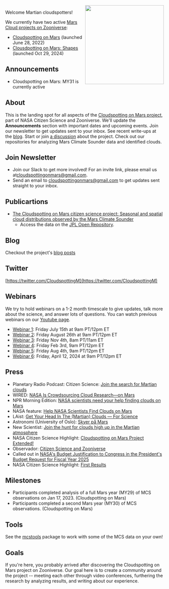 <img align="right" src="https://github.com/Cloudspotting-on-Mars.png" width="250">

Welcome Martian cloudspotters!

We currently have two active [Mars Cloud projects on Zooniverse](https://www.zooniverse.org/organizations/marek-slipski/mars-cloud-projects): 
* [Cloudspotting on Mars](https://www.zooniverse.org/projects/marek-slipski/cloudspotting-on-mars) (launched June 28, 2022)
* [Clousdpotting on Mars: Shapes](https://www.zooniverse.org/projects/matteocrismani/cloudspotting-on-mars-shapes) (launched Oct 29, 2024)

## Announcements
* Cloudspotting on Mars: MY31 is currently active

## About
This is the landing spot for all aspects of the [Cloudspotting on Mars project](https://www.zooniverse.org/projects/marek-slipski/cloudspotting-on-mars
), part of NASA Citizen Science and Zooniverse. We'll update the **Announcements** section with important dates and upcoming events. Join our newsletter to get updates sent to your inbox. See recent write-ups at the [blog](https://cloudspotting-on-mars.github.io). Start or join [a discussion](https://github.com/orgs/Cloudspotting-on-Mars/discussions) about the project. Check out our repositories for analyzing Mars Climate Sounder data and identified clouds. 

## Join Newsletter
* Join our Slack to get more involved! For an invite link, please email us at[cloudspottingonmars@gmail.com](mailto:cloudspottingonmars@gmail.com).
* Send an email to [cloudspottingonmars@gmail.com](mailto:cloudspottingonmars@gmail.com) to get updates sent straight to your inbox.

## Publicartions
* [The Cloudspotting on Mars citizen science project: Seasonal and spatial cloud distributions observed by the Mars Climate Sounder
](https://doi.org/10.1016/j.icarus.2023.115777)
  * Access the data on the [JPL Open Repository](https://doi.org/10.48577/jpl.UXMDDK).

## Blog
Checkout the project's [blog posts](https://cloudspotting-on-mars.github.io)

## Twitter
[https://twitter.com/CloudspottingM](https://twitter.com/CloudspottingM)

## Webinars
We try to hold webinars on a 1-2 month timescale to give updates, talk more about the science, and answer lots of questions. You can watch previous webinars on our [Youtube page](https://www.youtube.com/playlist?list=PLKWlaxzCh8uL2UFnRqCcHVhE9b9es0oZB).
* [Webinar 1](https://www.youtube.com/watch?v=wRbf0ap7_8Q&list=PLKWlaxzCh8uL2UFnRqCcHVhE9b9es0oZB&index=1&t=6s): Friday July 15th at 9am PT/12pm ET
* [Webinar 2](https://www.youtube.com/watch?v=C6g0DtrIVVw&list=PLKWlaxzCh8uL2UFnRqCcHVhE9b9es0oZB&index=2): Friday August 26th at 9am PT/12pm ET
* [Webinar 3](https://www.youtube.com/watch?v=KO3iqarNg4A&list=PLKWlaxzCh8uL2UFnRqCcHVhE9b9es0oZB&index=3): Friday Nov 4th, 8am PT/11am ET
* [Webinar 4](https://www.youtube.com/watch?v=vw39JWlbFIA&list=PLKWlaxzCh8uL2UFnRqCcHVhE9b9es0oZB&index=4): Friday Feb 3rd, 9am PT/12pm ET
* [Webinar 5](https://www.youtube.com/watch?v=nTZeem1BsEY&list=PLKWlaxzCh8uL2UFnRqCcHVhE9b9es0oZB&index=5): Friday Aug 4th, 9am PT/12pm ET
* [Webinar 6](https://youtu.be/Luuww6mKKxE): Friday, April 12, 2024 at 9am PT/12pm ET

## Press
* Planetary Radio Podcast: Citizen Science: [Join the search for Martian clouds](https://www.planetary.org/planetary-radio/2022-cloudspotting-on-mars)
* WIRED: [NASA Is Crowdsourcing Cloud Research—on Mars](https://www.wired.com/story/nasa-is-crowdsourcing-cloud-research-on-mars/)
* NPR Morning Edition: [NASA scientists need your help finding clouds on Mars](https://www.npr.org/2022/08/09/1116455607/nasa-scientists-need-your-help-finding-clouds-on-mars)
* NASA feature: [Help NASA Scientists Find Clouds on Mars](https://www.nasa.gov/feature/jpl/help-nasa-scientists-find-clouds-on-mars)
* LAist: [Get Your Head In The (Martian) Clouds — For Science](https://laist.com/news/get-your-head-in-the-martian-clouds-for-science)
* Astronomi (University of Oslo): [Skyer på Mars](https://www.astronomi.no/?p=4915)
* New Scientist: [Join the hunt for clouds high up in the Martian atmosphere](https://www.newscientist.com/article/mg25634132-800-join-the-hunt-for-clouds-high-up-in-the-martian-atmosphere/?utm_medium=social&utm_campaign=echobox&utm_source=Twitter#Echobox=1668789036-1)
* NASA Citizen Science Highlight: [Cloudspotting on Mars Project Extended!](https://science.nasa.gov/science-news/citizenscience/cloudspotting-on-mars-project-extended)
* Observador: [Citizen Science and Zooniverse](https://observador.pt/opiniao/ciencia-cidada-e-o-zooniverse/?fbclid=IwAR2s9X7QQST6dQ7qh0ffpDbmleqYCQ5l71ne3I7g-YDCp2G7XHmtuNNhaR8)
* Called out in [NASA's Budget Justification to Congress in the President's Budget Request for Fiscal Year 2025](https://www.nasa.gov/fy-2025-budget-request/)
* NASA Citizen Science Highlight: [First Results](https://science.nasa.gov/get-involved/citizen-science/new-patterns-in-marss-clouds-revealed-by-volunteers/)

## Milestones
* Participants completed analysis of a full Mars year (MY29) of MCS observations on Jan 17, 2023. (Cloudspotting on Mars)
* Participants completed a second Mars year (MY30) of MCS observations. (Cloudspotting on Mars)

## Tools
See the [mcstools](https://github.com/Cloudspotting-on-Mars/mcstools) package to work with some of the MCS data on your own!

## Goals
If you're here, you probably arrived after discovering the Cloudspotting on Mars project on Zooniverse. Our goal here is to create a community around the project -- meeting each other through video conferences, furthering the research by analyzing results, and writing about our experience.
